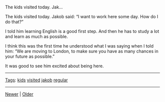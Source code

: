 <!--
title: The kids visited today. Jakob said
date: 2020-06-28T14:49:39.981Z
tags: kids, visited, jakob, regular
-->




The kids visited today. Jak...
<p>The kids visited today. Jakob said: &ldquo;I want to work here some day. How do I do that?&rdquo;</p>

<p>I told him learning English is a good first step. And then he has to study a lot and learn as much as possible.</p>

<p>I think this was the first time he understood what I was saying when I told him: &ldquo;We are moving to London, to make sure you have as many chances in your future as possible.&rdquo;</p>

<p>It was good to see him excited about being here.</p>

<!--BOTTOM-POST-NAVIGATION-->
---

[Tags](tags.md): [kids](tag-kids.md) [visited](tag-visited.md) [jakob](tag-jakob.md) [regular](tag-regular.md)

---

[Newer](95912503602.md) | [Older](96157400067.md)